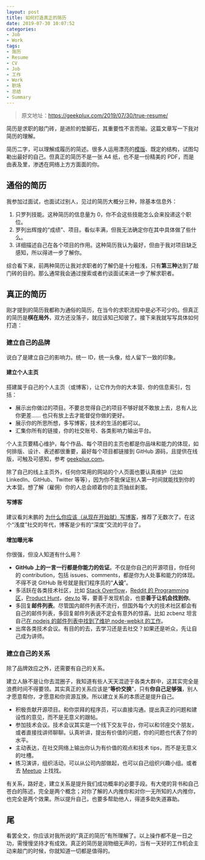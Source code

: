 ```yaml
---
layout: post
title: 如何打造真正的简历
date: 2019-07-30 10:07:52
categories:
- Job
- Work
tags:
- 简历
- Resume
- CV
- Job
- 工作
- Work
- 职场
- 总结
- Summary
---
```


> 原文地址：[https://geekplux.com/2019/07/30/true-resume/ ](https://geekplux.com/2019/07/30/true-resume/)


简历是求职的敲门砖，是进阶的垫脚石，其重要性不言而喻。这篇文章写一下我对简历的理解。

简历二字，可以理解成履历的简述。很多人运用漂亮的[模版](https://github.com/geekplux/cv_resume)、既定的结构，试图勾勒出最好的自己。但真正的简历不是一张 A4 纸，也不是一份精美的 PDF，而是由表及里，渗透在网络上方方面面的你。

## 通俗的简历

我参加过面试，也面试过别人，见过的简历大概分三种，除基本信息外：

1. 只罗列技能。这种简历的信息量为 0，你不会这些技能怎么会来投递这个职位。
2. 罗列出辉煌的“成绩”、项目。看似丰满，但我无法确定你在其中具体做了些什么。
3. 详细描述自己在各个项目的作用。这种简历我认为最好，但由于我对项目缺乏感知，所以得进一步了解你。

综合看下来，前两种简历让我对求职者的了解仍是十分粗浅，只有**第三种**达到了敲门砖的目的。那么通常我会通过搜索或者约谈面试来进一步了解求职者。


## 真正的简历

刚才提到的简历我都称为通俗的简历，在当今的求职流程中是必不可少的。但真正的简历是**棋在局外**，双方还没落子，就应该知己知彼了。接下来我就写写具体如何打造：

### 建立自己的品牌

说白了是建立自己的影响力。统一 ID，统一头像，给人留下一致的印象。

#### 建立个人主页

搭建属于自己的个人主页（或博客），让它作为你的大本营、你的信息索引，包括：

- 展示出你做过的项目。不要总觉得自己的项目不够好就不敢放上去，总有人比你更差…… 也只有放上去才能督促你做的更好。
- 展示你的所思所想，多写博客，技术的生活的都可以。
- 汇集你所有的链接，你的社交账号、各类影响力输出平台。

个人主页要精心维护，每个作品、每个项目的主页也都是你品味和能力的体现，如何排版、设计、表述都很重要，最好每个项目都链接到 GitHub 源码，且提供在线版，可触及可感知，参考 [geekplux.com](https://geekplux.com/)。

除了自己的线上主页外，任何你常用的网站的个人页面也要认真维护（比如 LinkedIn、GitHub、Twitter 等等），因为你不能保证别人第一时间就能找到你的大本营。想了解（雇佣）你的人总会顺着你的主页抽丝剥茧。


#### 写博客

建议看刘未鹏的 [为什么你应该（从现在开始就）写博客](http://mindhacks.cn/2009/02/15/why-you-should-start-blogging-now/)，推荐了无数次了。在这个“浅度”社交的年代，博客是少有的“深度”交流的平台了。


#### 增加曝光率

你很强，但没人知道有什么用？

- **GitHub 上的一言一行都是你能力的佐证**。不仅是你自己的开源项目，你任何的 contribution，包括 issues、comments，都是你为人处事和能力的体现。不得不说 GitHub 账号就是我们程序员的“**人设**”。
- 多活跃在各类技术社区，比如 [Stack Overflow](https://stackoverflow.com/)，[Reddit 的 Programming 区](https://www.reddit.com/r/programming/)，[Product Hunt](https://www.producthunt.com/)，[dev.to](https://dev.to/) 等，要善于发现机会，也要**善于让机会找到你**。
- 多回复**邮件列表**。尽管国内邮件列表不流行，但国外每个大的技术社区都会有自己的邮件列表，多回复邮件列表说不定会有意外的惊喜。比如 zcbenz 坦言自己[在 nodejs 的邮件列表中找到了维护 node-webkit 的工作](https://www.zhihu.com/question/36292298/answer/102418523)。
- 出席各类技术会议。有目的的去，去学习还是去社交？如果还是听众，先让自己成为讲师。


### 建立自己的关系

除了品牌效应之外，还需要有自己的关系。

建立人脉不是让你去混圈子，我知道有些人天天混迹于各类大群中，这其实完全是浪费时间不得要领。其实真正的关系应该是“**等价交换**”，只有**你自己足够强**，别人才愿意帮你，才愿意和你资源互换。所以建立关系的本质还是提升自己。

- 积极贡献开源项目。和你崇拜的程序员，可以直接沟通。提出真正的问题和建设性的意见，而不是无意义的跟帖。
- 参加技术会议。技术会议其实是一个线下交友平台，你可以和邻座交个朋友，或者直接找讲师聊聊。认真听讲，提出有价值的问题，你的问题也代表了你的水平。
- 主动表达，在社交网络上输出你认为有价值的观点和技术 tips，而不是无意义的吐槽。
- 练习演讲，组织活动，可以从公司内部做起，也可以自己组织兴趣小组。或者去 [Meetup](https://www.meetup.com/) 上找找。

有关系，路好走，建立关系是提升我们成功概率的必要手段。有大佬的背书和自己苍白的陈述，完全是两个概念；对你了解的人内推你和对你一无所知的人内推你，也完全是两个效果。所以提升自己，也要多帮助他人，得道多助失道寡助。


## 尾

看罢全文，你应该对我所说的“真正的简历”有所理解了。以上操作都不是一日之功，需慢慢坚持才有成效。真正的简历是润物细无声的，当有一天好的工作机会主动来敲门的时候，你就知道一切都是值得的。

